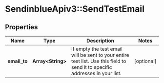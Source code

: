 # SendinblueApiv3::SendTestEmail

## Properties
Name | Type | Description | Notes
------------ | ------------- | ------------- | -------------
**email_to** | **Array&lt;String&gt;** | If empty the test email will be sent to your entire test list. Use this field to send it to specific addresses in your list. | [optional] 


